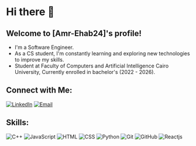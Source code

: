 # Hi there 👋

## Welcome to [Amr-Ehab24]'s profile!

- I'm a Software Engineer.
- As a CS student, I'm constantly learning and exploring new technologies to improve my skills.
- Student at Faculty of Computers and Artificial Intelligence Cairo University, Currently enrolled in bachelor's (2022 - 2026).
  

## Connect with Me:
[![LinkedIn](https://img.shields.io/badge/LinkedIn-0077B5?style=for-the-badge&logo=linkedin&logoColor=white)](https://www.linkedin.com/in/amr-ehab-54b96b307/)
[![Email](https://img.shields.io/badge/Email-D14836?style=for-the-badge&logo=gmail&logoColor=white)](mailto:amrehab030@gmail.com)


## Skills:
![C++](https://img.shields.io/badge/C%2B%2B-00599C?style=for-the-badge&logo=c%2B%2B&logoColor=white)
![JavaScript](https://img.shields.io/badge/JavaScript-F7DF1E?style=for-the-badge&logo=javascript&logoColor=black)
![HTML](https://img.shields.io/badge/HTML-E34F26?style=for-the-badge&logo=html5&logoColor=white)
![CSS](https://img.shields.io/badge/CSS-1572B6?style=for-the-badge&logo=css3&logoColor=white)
![Python](https://img.shields.io/badge/Python-3776AB?style=for-the-badge&logo=python&logoColor=white)
![Git](https://img.shields.io/badge/Git-F05032?style=for-the-badge&logo=git&logoColor=white)
![GitHub](https://img.shields.io/badge/GitHub-181717?style=for-the-badge&logo=github&logoColor=white)
![Reactjs](https://img.shields.io/badge/Reactjs-3776AB?style=for-the-badge&logo=Reactjs&logoColor=white)

